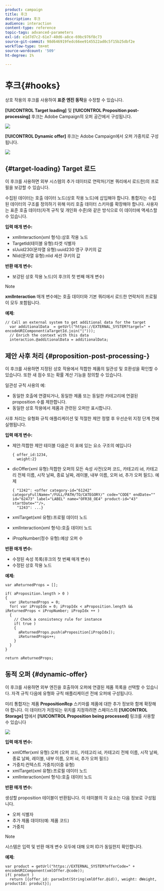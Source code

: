 ```yaml
---
product: campaign
title: 후크
description: 후크
audience: interaction
content-type: reference
topic-tags: advanced-parameters
exl-id: e1d7d7c2-61e7-40d6-a8ce-69bc976f8c73
source-git-commit: 98d646919fedc66ee9145522ad0c5f15b25dbf2e
workflow-type: tm+mt
source-wordcount: '509'
ht-degree: 1%

---
```


# 후크{#hooks}

상호 작용의 후크를 사용하여 **표준 엔진 동작**&#x200B;을 수정할 수 있습니다.

**[!UICONTROL Target loading]** 및 **[!UICONTROL Proposition post-processing]** 후크는 Adobe Campaign의 오퍼 공간에서 구성됩니다.

![](assets/interaction_hooks_1.png)

**[!UICONTROL Dynamic offer]** 후크는 Adobe Campaign에서 오퍼 가중치로 구성됩니다.

![](assets/interaction_hooks_2.png)

## {#target-loading} Target 로드

이 후크를 사용하면 외부 시스템의 추가 데이터로 연락처(기본 쿼리에서 로드한)의 프로필을 보강할 수 있습니다.

수집된 데이터는 호출 데이터 노드(상호 작용 노드)에 삽입해야 합니다. 통합자는 수집된 데이터의 구조를 정의하기 위해 미리 호출 데이터 스키마를 확장해야 합니다. 사용자는 표준 호출 데이터(자격 규칙 및 개인화 수준)와 같은 방식으로 이 데이터에 액세스할 수 있습니다.

**입력 매개 변수:**

* xmlInteraction(xml 형식):상호 작용 노드
* TargetId(테이블 유형):타겟 식별자
* sUuid230(문자열 유형):uuid230 영구 쿠키의 값
* Nlid(문자열 유형):nlid 세션 쿠키의 값

**반환 매개 변수:**

* 보강된 상호 작용 노드(이 후크의 첫 번째 매개 변수)

>[!NOTE]
>
>**xmlInteraction** 매개 변수에는 호출 데이터와 기본 쿼리에서 로드한 연락처의 프로필이 모두 포함됩니다.

**예제:**

```
// Call an external system to get additional data for the target
  var additionalData  = getUrl("https://EXTERNAL_SYSTEM?target=" + encodeURIComponent(aTargetId.join("|")));
  // Enrich the context with this data
  interaction.@additionalData = additionalData;
```

## 제안 사후 처리 {#proposition-post-processing-}

이 후크를 사용하면 지정된 상호 작용에서 적합한 제품의 일관성 및 호환성을 확인할 수 있습니다. 또한 새 점수 또는 확률 계산 기능을 정의할 수 있습니다.

일관성 규칙 사용의 예:

* 동일한 호출에 연결되거나, 동일한 제품 또는 동일한 카테고리에 연결된 proposition 수를 제한합니다.
* 동일한 상호 작용에서 제품과 관련된 오퍼만 표시합니다.

사후 처리는 유형화 규칙 애플리케이션 및 적절한 제안 정렬 후 우선순위 지정 단계 전에 실행됩니다.

**입력 매개 변수:**

* 제안:적합한 제안 테이블 다음은 이 표에 있는 요소 구조의 예입니다

   ```
   { offer_id:1234,
     weight:2}
   ```

* dicOffer(xml 유형):적합한 오퍼의 모든 속성 사전(오퍼 코드, 카테고리 id, 카테고리 전체 이름, 시작 날짜, 종료 날짜, 레이블, 내부 이름, 오퍼 id, 추가 오퍼 필드). 예제

   ```
   { "1242": <offer category-id="61242" categoryFullName="/FULL/PATH/TO/CATEGORY/" code="CODE" endDate="" id="62473" label="LABEL" name="OFR38_OE4" product-id="43" startDate=""/>,
     "1243": ...}
   ```

* xmlTarget(xml 유형):프로필 데이터 노드
* xmlInteraction(xml 형식):호출 데이터 노드
* iPropNumber(정수 유형):예상 오퍼 수

**반환 매개 변수:**

* 수정된 속성 목록(후크의 첫 번째 매개 변수)
* 수정된 상호 작용 노드

**예제:**

```
var aReturnedProps = [];

if( aProposition.length > 0 )
{
  var iReturnedProps = 0;
  for( var iPropIdx = 0; iPropIdx < aProposition.length && iReturnedProps < iPropNumber; iPropIdx ++ )
  {
    // Check a consistency rule for instance
    if( true )
    {
      aReturnedProps.push(aProposition[iPropIdx]);
      iReturnedProps++;
    }
  }
}

return aReturnedProps;
```

## 동적 오퍼 {#dynamic-offer}

이 후크를 사용하면 외부 엔진을 호출하여 오퍼에 연결된 제품 목록을 선택할 수 있습니다. 자격 규칙 다음에 유형화 규칙 애플리케이션 전에 오퍼에 구성됩니다.

미리 통합자는 제품 **PropositionRcp** 스키마를 제품에 대한 추가 정보와 함께 확장해야 합니다. 이 데이터가 저장되는 위치를 지정하려면 스페이스의 **[!UICONTROL Storage]** 탭에서 **[!UICONTROL Proposition being processed]** 링크를 사용할 수 있습니다

![](assets/interaction_hooks_3.png)

**입력 매개 변수:**

* xmlOffer(xml 유형):오퍼 (오퍼 코드, 카테고리 id, 카테고리 전체 이름, 시작 날짜, 종료 날짜, 레이블, 내부 이름, 오퍼 id, 추가 오퍼 필드)
* 가중치:컨텍스트 가중치(이중 유형)
* xmlTarget(xml 유형):프로필 데이터 노드
* xmlInteraction(xml 형식):호출 데이터 노드

**반환 매개 변수:**

생성할 proposition 테이블이 반환됩니다. 이 테이블의 각 요소는 다음 정보로 구성됩니다.

* 오퍼 식별자
* 추가 제품 데이터(예: 제품 코드)
* 가중치

>[!NOTE]
>
>시스템은 입력 및 반환 매개 변수 모두에 대해 오퍼 ID가 동일한지 확인합니다.

**예제:**

```
var product = getUrl("https://EXTERNAL_SYSTEM?offerCode=" + encodeURIComponent(xmlOffer.@code));
if( product )
  return [{offer_id: parseInt(String(xmlOffer.@id)), weight: dWeight, productId: product}];
```
